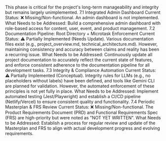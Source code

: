 <!-- LLM/Claude Context: Section = PHASE 7: Admin + Docs -->

This phase is critical for the project's long-term manageability and integrity but remains largely unimplemented.
7.1 Integrated Admin Dashboard
Current Status: ❌ Missing/Non-functional. An admin dashboard is not implemented.
What Needs to be Addressed: Build a comprehensive admin dashboard with role-based access for content, user, event, and product management.
7.2 Documentation Pipeline: Root Directory + Microtask Enforcement
Current Status: ⚠️ Partially Implemented (Needs Update). Various documentation files exist (e.g., project_overview.md, technical_architecture.md). However, maintaining consistency and accuracy between claims and reality has been a recurring issue.
What Needs to be Addressed: Continuously update all project documentation to accurately reflect the current state of features, and enforce consistent adherence to the documentation pipeline for all development tasks.
7.3 Integrity & Compliance Automation
Current Status: ⚠️ Partially Implemented (Conceptual). Integrity rules for LLMs (e.g., no placeholders without labels) have been defined, and tools like Gemini CLI are planned for validation. However, the automated enforcement of these principles is not yet fully in place.
What Needs to be Addressed: Implement automated testing (Jest/Playwright) and establish a CI/CD pipeline (Netlify/Vercel) to ensure consistent quality and functionality.
7.4 Periodic Masterplan & FRS Review
Current Status: ❌ Missing/Non-functional. The Product Requirements Document (PRD) and Functional Requirements Spec (FRS) are high-priority but were noted as "NOT YET WRITTEN".
What Needs to be Addressed: Establish a process for regular review and update of the Masterplan and FRS to align with actual development progress and evolving requirements.

